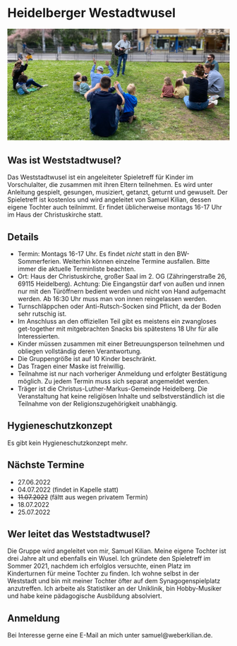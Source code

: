 # Heidelberger Westadtwusel
![Singkreis mit Samuel Kilian an der Gitarre](Gruppenbild.png "Weststadtwusel")
## Was ist Weststadtwusel?
Das Weststadtwusel ist ein angeleiteter Spieletreff für Kinder im Vorschulalter, die zusammen mit ihren Eltern teilnehmen. Es wird unter Anleitung gespielt, gesungen, musiziert, getanzt, geturnt und gewuselt. Der Spieletreff ist kostenlos und wird angeleitet von Samuel Kilian, dessen eigene Tochter auch teilnimmt. Er findet üblicherweise montags 16-17 Uhr im Haus der Christuskirche statt.

## Details
* Termin: Montags 16-17 Uhr. Es findet *nicht* statt in den BW-Sommerferien. Weiterhin können einzelne Termine ausfallen. Bitte immer die aktuelle Terminliste beachten.
* Ort: Haus der Christuskirche, großer Saal im 2. OG (Zähringerstraße 26, 69115 Heidelberg). Achtung: Die Eingangstür darf von außen und innen nur mit den Türöffnern bedient werden und nicht von Hand aufgemacht werden. Ab 16:30 Uhr muss man von innen reingelassen werden.
* Turnschläppchen oder Anti-Rutsch-Socken sind Pflicht, da der Boden sehr rutschig ist.
* Im Anschluss an den offiziellen Teil gibt es meistens ein zwangloses get-together mit mitgebrachten Snacks bis spätestens 18 Uhr für alle Interessierten.
* Kinder müssen zusammen mit einer Betreuungsperson teilnehmen und obliegen vollständig deren Verantwortung.
* Die Gruppengröße ist auf 10 Kinder beschränkt.
* Das Tragen einer Maske ist freiwillig.
* Teilnahme ist nur nach vorheriger Anmeldung und erfolgter Bestätigung möglich. Zu jedem Termin muss sich separat angemeldet werden.
* Träger ist die Christus-Luther-Markus-Gemeinde Heidelberg. Die Veranstaltung hat keine religiösen Inhalte und selbstverständlich ist die Teilnahme von der Religionszugehörigkeit unabhängig.

## Hygieneschutzkonzept
Es gibt kein Hygieneschutzkonzept mehr.

## Nächste Termine
* 27.06.2022
* 04.07.2022 (findet in Kapelle statt)
* ~~11.07.2022~~ (fältt aus wegen privatem Termin)
* 18.07.2022
* 25.07.2022

## Wer leitet das Weststadtwusel?
Die Gruppe wird angeleitet von mir, Samuel Kilian. Meine eigene Tochter ist drei Jahre alt und ebenfalls ein Wusel. Ich gründete den Spieletreff im Sommer 2021, nachdem ich erfolglos versuchte, einen Platz im Kinderturnen für meine Tochter zu finden. Ich wohne selbst in der Weststadt und bin mit meiner Tochter öfter auf dem Synagogenspielplatz anzutreffen. Ich arbeite als Statistiker an der Uniklinik, bin Hobby-Musiker und habe keine pädagogische Ausbildung absolviert.

## Anmeldung
Bei Interesse gerne eine E-Mail an mich unter sam<!-- abc@def -->uel@we<!-- @abc.de -->berkil<!-- @abc.de -->ian.de.
